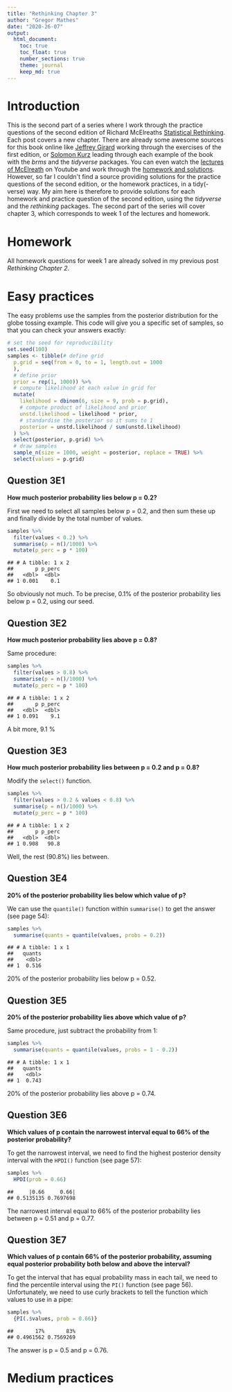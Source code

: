 ```yaml
---
title: "Rethinking Chapter 3"
author: "Gregor Mathes"
date: "2020-26-07"
output:
  html_document: 
    toc: true
    toc_float: true
    number_sections: true  
    theme: journal
    keep_md: true
---
```




# Introduction 

This is the second part of a series where I work through the practice questions of the second edition of Richard McElreaths [Statistical Rethinking](https://xcelab.net/rm/statistical-rethinking/). Each post covers a new chapter. There are already some awesome sources for this book online like [Jeffrey Girard](https://jmgirard.com/statistical-rethinking-ch2/) working through the exercises of the first edition, or [Solomon Kurz](https://bookdown.org/ajkurz/Statistical_Rethinking_recoded/) leading through each example of the book with the *brms* and the *tidyverse* packages. You can even watch the [lectures of McElreath](https://www.youtube.com/playlist?list=PLDcUM9US4XdNM4Edgs7weiyIguLSToZRI) on Youtube and work through the [homework and solutions](https://github.com/rmcelreath/statrethinking_winter2019/tree/master/homework).
However, so far I couldn't find a source providing solutions for the practice questions of the second edition, or the homework practices, in a tidy(-verse) way. My aim here is therefore to provide solutions for each homework and practice question of the second edition, using the *tidyverse* and the *rethinking* packages. The second part of the series will cover chapter 3, which corresponds to week 1 of the lectures and homework. 

# Homework

All homework questions for week 1 are already solved in my previous post *Rethinking Chapter 2*.

# Easy practices

The easy problems use the samples from the posterior distribution for the globe tossing example. This code will give you a specific set of samples, so that you can check your answers exactly: 


```r
# set the seed for reproducibility
set.seed(100)
samples <- tibble(# define grid
  p.grid = seq(from = 0, to = 1, length.out = 1000
  ),
  # define prior
  prior = rep(1, 1000)) %>%
  # compute likelihood at each value in grid for
  mutate(
    likelihood = dbinom(6, size = 9, prob = p.grid),
    # compute product of likelihood and prior
    unstd.likelihood = likelihood * prior,
    # standardise the posterior so it sums to 1
    posterior = unstd.likelihood / sum(unstd.likelihood)
  ) %>%
  select(posterior, p.grid) %>%
  # draw samples
  sample_n(size = 1000, weight = posterior, replace = TRUE) %>% 
  select(values = p.grid)
```

## Question 3E1

**How much posterior probability lies below p = 0.2?**

First we need to select all samples below p = 0.2, and then sum these up and finally divide by the total number of values. 


```r
samples %>% 
  filter(values < 0.2) %>%
  summarise(p = n()/1000) %>% 
  mutate(p_perc = p * 100)
```

```
## # A tibble: 1 x 2
##       p p_perc
##   <dbl>  <dbl>
## 1 0.001    0.1
```

So obviously not much. To be precise, 0.1% of the posterior probability lies below p = 0.2, using our seed.

## Question 3E2

**How much posterior probability lies above p = 0.8?**

Same procedure:


```r
samples %>% 
  filter(values > 0.8) %>%
  summarise(p = n()/1000) %>% 
  mutate(p_perc = p * 100)
```

```
## # A tibble: 1 x 2
##       p p_perc
##   <dbl>  <dbl>
## 1 0.091    9.1
```

A bit more, 9.1 %

## Question 3E3

**How much posterior probability lies between p = 0.2 and p = 0.8?**

Modify the `select()` function. 


```r
samples %>% 
  filter(values > 0.2 & values < 0.8) %>%
  summarise(p = n()/1000) %>% 
  mutate(p_perc = p * 100)
```

```
## # A tibble: 1 x 2
##       p p_perc
##   <dbl>  <dbl>
## 1 0.908   90.8
```

Well, the rest (90.8%) lies between. 

## Question 3E4

**20% of the posterior probability lies below which value of p?**

We can use the `quantile()` function within `summarise()` to get the answer (see page 54):


```r
samples %>% 
  summarise(quants = quantile(values, probs = 0.2))
```

```
## # A tibble: 1 x 1
##   quants
##    <dbl>
## 1  0.516
```

20% of the posterior probability lies below p = 0.52.


## Question 3E5
**20% of the posterior probability lies above which value of p?**

Same procedure, just subtract the probability from 1:


```r
samples %>% 
  summarise(quants = quantile(values, probs = 1 - 0.2))
```

```
## # A tibble: 1 x 1
##   quants
##    <dbl>
## 1  0.743
```

20% of the posterior probability lies above p = 0.74.

## Question 3E6

**Which values of p contain the narrowest interval equal to 66% of the posterior probability?**

To get the narrowest interval, we need to find the highest posterior density interval with the `HPDI()` function (see page 57):


```r
samples %>% 
  HPDI(prob = 0.66)
```

```
##     |0.66     0.66| 
## 0.5135135 0.7697698
```

The narrowest interval equal to 66% of the posterior probability lies between p = 0.51 and p = 0.77.

## Question 3E7
**Which values of p contain 66% of the posterior probability, assuming equal posterior probability both below and above the interval?**

To get the interval that has equal probability mass in each tail, we need to find the percentile interval using the `PI()` function (see page 56). Unfortunately, we need to use curly brackets to tell the function which values to use in a pipe:


```r
samples %>% 
  {PI(.$values, prob = 0.66)}
```

```
##       17%       83% 
## 0.4961562 0.7569269
```

The answer is p = 0.5 and p = 0.76.

# Medium practices
